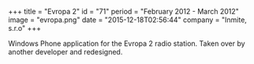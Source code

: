 +++
title = "Evropa 2"
id = "71"
period = "February 2012 - March 2012"
image = "evropa.png"
date = "2015-12-18T02:56:44"
company = "Inmite, s.r.o"
+++

Windows Phone application for the Evropa 2 radio station. Taken over by another developer and redesigned. 
